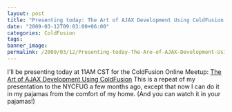 ```yaml
---
layout: post
title: "Presenting today: The Art of AJAX Development Using ColdFusion at the Online Meetup"
date: "2009-03-12T09:03:00+06:00"
categories: ColdFusion 
tags: 
banner_image: 
permalink: /2009/03/12/Presenting-today-The-Are-of-AJAX-Development-Using-ColdFusion-at-the-Online-Meetup
---
```


I'll be presenting today at 11AM CST for the ColdFusion Online Meetup: <a href="http://www.meetup.com/coldfusionmeetup/calendar/9892423/">The Art of AJAX Development Using ColdFusion</a> This is a repeat of my presentation to the NYCFUG a few months ago, except that now I can do it in my pajamas from the comfort of my home. (And you can watch it in your pajamas!)